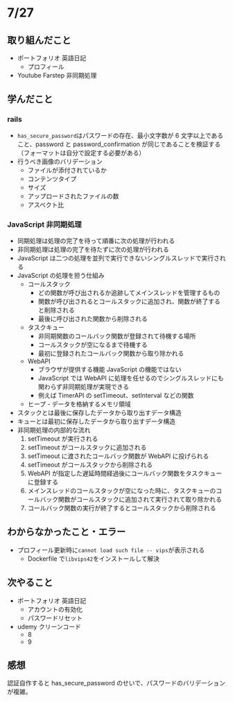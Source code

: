 # 7/27

## 取り組んだこと

- ポートフォリオ 英語日記
  - プロフィール
- Youtube Farstep 非同期処理

## 学んだこと

### rails

- `has_secure_password`はパスワードの存在、最小文字数が 6 文字以上であること、password と password_confirmation が同じであることを検証する（フォーマットは自分で設定する必要がある）
- 行うべき画像のバリデーション
  - ファイルが添付されているか
  - コンテンツタイプ
  - サイズ
  - アップロードされたファイルの数
  - アスペクト比

### JavaScript 非同期処理

- 同期処理は処理の完了を待って順番に次の処理が行われる
- 非同期処理は処理の完了を待たずに次の処理が行われる
- JavaScript は二つの処理を並列で実行できないシングルスレッドで実行される
- JavaScript の処理を担う仕組み
  - コールスタック
    - どの関数が呼び出されるか追跡してメインスレッドを管理するもの
    - 関数が呼び出されるとコールスタックに追加され、関数が終了すると削除される
    - 最後に呼び出された関数から削除される
  - タスクキュー
    - 非同期関数のコールバック関数が登録されて待機する場所
    - コールスタックが空になるまで待機する
    - 最初に登録されたコールバック関数から取り除かれる
  - WebAPI
    - ブラウザが提供する機能 JavaScript の機能ではない
    - JavaScript では WebAPI に処理を任せるのでシングルスレッドにも関わらず非同期処理が実現できる
    - 例えば TimerAPI の setTimeout、setInterval などの関数
  - ヒープ - データを格納するメモリ領域
- スタックとは最後に保存したデータから取り出すデータ構造
- キューとは最初に保存したデータから取り出すデータ構造
- 非同期処理の内部的な流れ
  1. setTimeout が実行される
  2. setTimeout がコールスタックに追加される
  3. setTimeout に渡されたコールバック関数が WebAPI に投げられる
  4. setTimeout がコールスタックから削除される
  5. WebAPI が指定した遅延時間経過後にコールバック関数をタスクキューに登録する
  6. メインスレッドのコールスタックが空になった時に、タスクキューのコールバック関数がコールスタックに追加されて実行されて取り除かれる
  7. コールバック関数の実行が終了するとコールスタックから削除される

## わからなかったこと・エラー

- プロフィール更新時に`cannot load such file -- vips`が表示される
  - Dockerfile で`libvips42`をインストールして解決

## 次やること

- ポートフォリオ 英語日記
  - アカウントの有効化
  - パスワードリセット
- udemy クリーンコード
  - 8
  - 9

## 感想

認証自作すると has_secure_password のせいで、パスワードのバリデーションが複雑。
